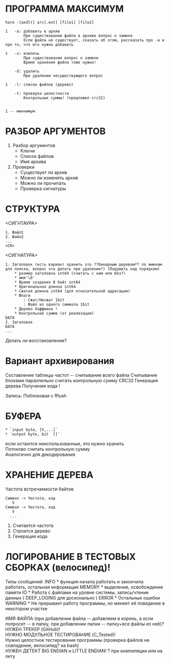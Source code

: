 ПРОГРАММА МАКСИМУМ
==================
```
hare -[axdlt] arc[.ext] [file1] [file2]

1   -a: добавить в архив
        При существовании файла в архиве вопрос о замене
        Если файла не существует, сказать об этом, рассказать про -a и про то, что его нужно добавить

1   -x: извлечь
        При существовании вопрос о замене
        Время хранения файла тоже нужно!

    -d: удалить
        При удалении несуществующего вопрос

1   -l: список файлов (дерево)

    -t: проверка целостности
        Контрольные суммы! (предложил crc32)


1 -- миннимум
```

РАЗБОР АРГУМЕНТОВ
=================
1. Разбор аргументов
    * Ключи
    * Список файлов
    * Имя архива
2. Проверки
    * Существует ли архив
    * Можно ли изменять архив
    * Можно ли прочитать
    * Проверка сигнатуры


СТРУКТУРА
=========

<СИГНТАУРА>
```
1. Файл1
2. Файл2
...
<CR>
```

<СИГНАТУРА>
```
1. Заголовок (есть вариант хранить это ??бинарным деревом?? по именам для поиска, вопрос что делать при удалении?) (Подумать над порядком)
    * размер заголовка int64 (считать с ним или без?)
    * имя'\0'
    * Время создания 8 байт int64
    * Оригинальная длинна int64
    * Сжатая длинна int64 (для относительной адресации)
    * Флаги
        : Сжат/Несжат 1bit
        : Файл из одного символа 1bit
    * Дерево Хаффмана !
    * Контрольная сумма (от реализации)
DATA
2. Заголовок
DATA
...
```

Делать ли восстановление?

Вариант архивирования
=====================
Составление таблицы частот -- считывание всего файла
    Считывание блоками
    параллельно считать контрольную сумму CRC32
Генерация дерева
Получение кода !

Запись:
    Поблоковая с fflush


БУФЕРА
======
    * `input byte, [V,...]`
    * `output byte, bit  []`
если остаются неиспользованные, это нужно хранить   
Потоково считать контрольную сумму   
Аналогично для декодирования


ХРАНЕНИЕ ДЕРЕВА
===============
Частота встречаемости байтов
```
Символ -> Частота, код
   V
Символ -> Частота, код
   V
  ...
```
1. Считается частота
2. Строится дерево
3. Генерация кода


ЛОГИРОВАНИЕ В ТЕСТОВЫХ СБОРКАХ (велосипед)!   
=========
Типы сообщений:
INFO
    * функция начала работать и закончила работать, остальная информация
MEMORY
    * выделение, освобождение памяти
IO
    * Работа с файлами на уровне системы, запись/чтение данных ( DEEP_LOGING для досконально )
ERROR
    * Остальные ошибки
WARNING
    * Не прерывает работу программы, но меняет её поведение в некотором участке




ИМЯ ФАЙЛА (при добавлении файла -- добавляем в корень, а если попросят -- в папку, при добавлении папки -- папку+все файлы из неё)?   
НУЖЕН ТРЕКЕР (GitHub)!   
НУЖНО МОДУЛЬНОЕ ТЕСТИРОВАНИЕ (C_Tested)!   
Нужно целостное тестирование программы (проверка файлов на совпадение, велосипед? на bash)   
НУЖЕН ДЕТЕКТ BIG ENDIAN и LITTLE ENDIAN!   ? при компиляции или на лету

